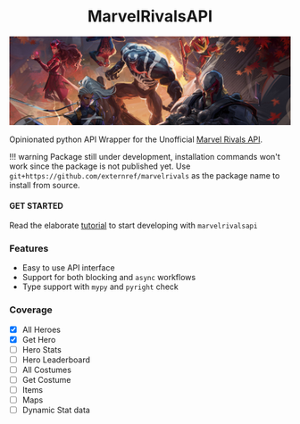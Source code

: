 <div align="center">
    
# MarvelRivalsAPI

</div>


![Banner Image](docs/assets/banner.jpeg )

Opinionated python API Wrapper for the Unofficial [Marvel Rivals API](https://marvelrivalsapi.com).

!!! warning
    Package still under development, installation commands won't work since the package is not published yet. 
    Use `git+https://github.com/externref/marvelrivals` as the package name to install from source.

#### GET STARTED
Read the elaborate [tutorial](docs/tutorial.md) to start developing with `marvelrivalsapi`

### Features
 
* Easy to use API interface
* Support for both blocking and `async` workflows
* Type support with `mypy` and `pyright` check

### Coverage
- [x] All Heroes
- [x] Get Hero
- [ ] Hero Stats
- [ ] Hero Leaderboard
- [ ] All Costumes
- [ ] Get Costume
- [ ] Items
- [ ] Maps
- [ ] Dynamic Stat data
